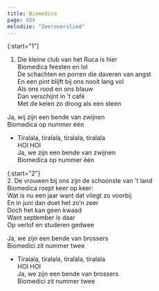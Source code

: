```yaml
---
title: Biomedica
page: 484
melodiie: "Zeeroverslied"
---  
```


{:start="1"}  
1. Die kleine club van het Ruca is hier  
Biomedica feesten en lol  
De schachten en porren die daveren van angst  
En een pint blijft bij ons nooit lang vol  
Als ons rood en ons blauw  
Dan verschijnt in ’t café  
Met de kelen zo droog als een steen  

Ja, wij zijn een bende van zwijnen  
Biomedica op nummer één  


- Tiralala, tiralala, tiralala, tiralala  
HOI HOI  
Ja, we zijn een bende van zwijnen  
Biomedica op nummer één  


{:start="2"}  
2. De vrouwen bij ons zijn de schoonste van ’t land  
Biomedica roept keer op keer:  
Wat is nu een jaar want dat vliegt zo voorbij  
En in juni dan doet het zo’n zeer  
Doch het kan geen kwaad  
Want september is daar  
Op verlof en studeren gedwee  

Ja, we zijn een bende van brossers  
Biomedici zit nummer twee  


- Tiralala, tiralala, tiralala, tiralala  
HOI HOI  
Ja, we zijn een bende van brossers  
Biomedici zit nummer twee  